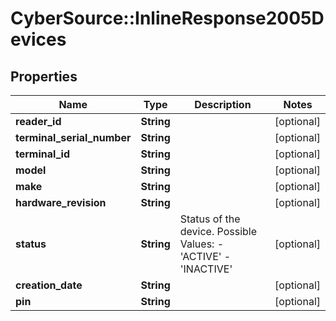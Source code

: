 # CyberSource::InlineResponse2005Devices

## Properties
Name | Type | Description | Notes
------------ | ------------- | ------------- | -------------
**reader_id** | **String** |  | [optional] 
**terminal_serial_number** | **String** |  | [optional] 
**terminal_id** | **String** |  | [optional] 
**model** | **String** |  | [optional] 
**make** | **String** |  | [optional] 
**hardware_revision** | **String** |  | [optional] 
**status** | **String** | Status of the device. Possible Values:   - &#39;ACTIVE&#39;   - &#39;INACTIVE&#39;  | [optional] 
**creation_date** | **String** |  | [optional] 
**pin** | **String** |  | [optional] 


